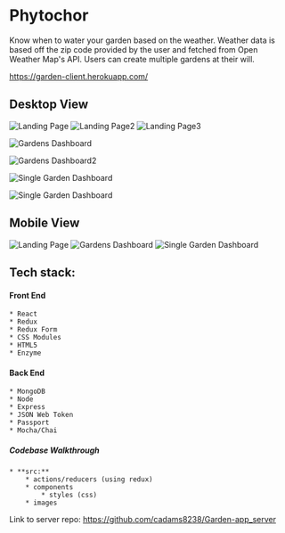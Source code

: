 # Phytochor

Know when to water your garden based on the weather. Weather data is based off the zip code provided by the user and fetched from Open Weather Map's API. Users can create multiple gardens at their will.

https://garden-client.herokuapp.com/


## Desktop View

![Landing Page](src/images/readmeImgs/landingImg.png)
![Landing Page2](src/images/readmeImgs/features.png)
![Landing Page3](src/images/readmeImgs/demoUser.png)

![Gardens Dashboard](src/images/readmeImgs/gardenDash.png)

![Gardens Dashboard2](src/images/readmeImgs/gardenDash2.png)


![Single Garden Dashboard](src/images/readmeImgs/garden.png)

![Single Garden Dashboard](src/images/readmeImgs/garden2.png)



## Mobile View

![Landing Page](src/images/beet.svg)
![Gardens Dashboard](src/images/beet.svg)
![Single Garden Dashboard](src/images/beet.svg)


## Tech stack:
#### Front End
    * React
    * Redux
    * Redux Form
    * CSS Modules
    * HTML5
    * Enzyme

#### Back End
    * MongoDB
    * Node
    * Express
    * JSON Web Token
    * Passport
    * Mocha/Chai


##### Codebase Walkthrough

    * **src:**
        * actions/reducers (using redux)
        * components
            * styles (css)
        * images



Link to server repo: https://github.com/cadams8238/Garden-app_server
